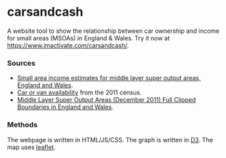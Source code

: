 # carsandcash
A website tool to show the relationship between car ownership and income for small areas (MSOAs) in England &amp; Wales. Try it now at https://www.imactivate.com/carsandcash/.

### Sources
* [Small area income estimates for middle layer super output areas, England and Wales](https://www.ons.gov.uk/employmentandlabourmarket/peopleinwork/earningsandworkinghours/datasets/smallareaincomeestimatesformiddlelayersuperoutputareasenglandandwales).
* [Car or van availability](https://www.nomisweb.co.uk/census/2011/ks404uk) from the 2011 census.
* [Middle Layer Super Output Areas (December 2011) Full Clipped Boundaries in England and Wales](http://geoportal.statistics.gov.uk/datasets/826dc85fb600440889480f4d9dbb1a24_0).

### Methods
The webpage is written in HTML/JS/CSS. The graph is written in [D3](https://d3js.org/). The map uses [leaflet](https://leafletjs.com/).
